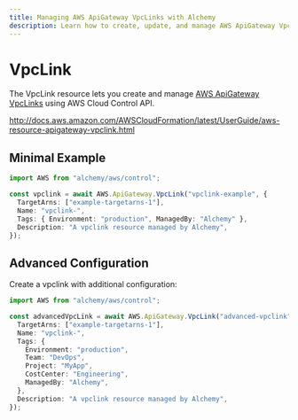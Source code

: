 ```yaml
---
title: Managing AWS ApiGateway VpcLinks with Alchemy
description: Learn how to create, update, and manage AWS ApiGateway VpcLinks using Alchemy Cloud Control.
---
```


# VpcLink

The VpcLink resource lets you create and manage [AWS ApiGateway VpcLinks](https://docs.aws.amazon.com/apigateway/latest/userguide/) using AWS Cloud Control API.

http://docs.aws.amazon.com/AWSCloudFormation/latest/UserGuide/aws-resource-apigateway-vpclink.html

## Minimal Example

```ts
import AWS from "alchemy/aws/control";

const vpclink = await AWS.ApiGateway.VpcLink("vpclink-example", {
  TargetArns: ["example-targetarns-1"],
  Name: "vpclink-",
  Tags: { Environment: "production", ManagedBy: "Alchemy" },
  Description: "A vpclink resource managed by Alchemy",
});
```

## Advanced Configuration

Create a vpclink with additional configuration:

```ts
import AWS from "alchemy/aws/control";

const advancedVpcLink = await AWS.ApiGateway.VpcLink("advanced-vpclink", {
  TargetArns: ["example-targetarns-1"],
  Name: "vpclink-",
  Tags: {
    Environment: "production",
    Team: "DevOps",
    Project: "MyApp",
    CostCenter: "Engineering",
    ManagedBy: "Alchemy",
  },
  Description: "A vpclink resource managed by Alchemy",
});
```

